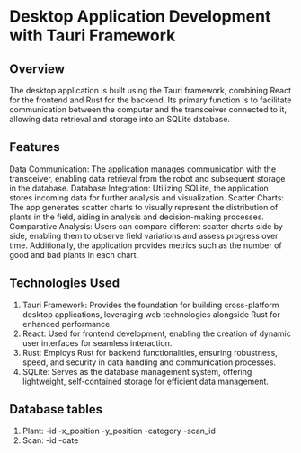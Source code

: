 
# Desktop Application Development with Tauri Framework
## Overview
The desktop application is built using the Tauri framework, combining React for the frontend and Rust for the backend. Its primary function is to facilitate communication between the computer and the transceiver connected to it, allowing data retrieval and storage into an SQLite database.

## Features
Data Communication: The application manages communication with the transceiver, enabling data retrieval from the robot and subsequent storage in the database.
Database Integration: Utilizing SQLite, the application stores incoming data for further analysis and visualization.
Scatter Charts: The app generates scatter charts to visually represent the distribution of plants in the field, aiding in analysis and decision-making processes.
Comparative Analysis: Users can compare different scatter charts side by side, enabling them to observe field variations and assess progress over time. Additionally, the application provides metrics such as the number of good and bad plants in each chart.
## Technologies Used
1. Tauri Framework: Provides the foundation for building cross-platform desktop applications, leveraging web technologies alongside Rust for enhanced performance.
2. React: Used for frontend development, enabling the creation of dynamic user interfaces for seamless interaction.
3. Rust: Employs Rust for backend functionalities, ensuring robustness, speed, and security in data handling and communication processes.
4. SQLite: Serves as the database management system, offering lightweight, self-contained storage for efficient data management.
## Database tables
1. Plant:
   -id
   -x_position
   -y_position
   -category
   -scan_id
2. Scan:
   -id
   -date
